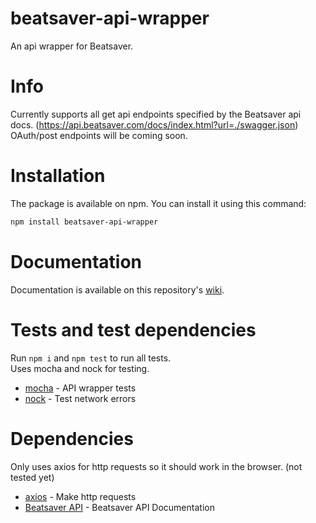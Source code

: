 # beatsaver-api-wrapper

An api wrapper for Beatsaver.

# Info

Currently supports all get api endpoints specified by the Beatsaver api docs. (https://api.beatsaver.com/docs/index.html?url=./swagger.json) \
OAuth/post endpoints will be coming soon.

# Installation

The package is available on npm. You can install it using this command:

```bash
npm install beatsaver-api-wrapper
```

# Documentation

Documentation is available on this repository's [wiki](https://github.com/martin0300/beatsaver-api-wrapper/wiki).

# Tests and test dependencies

Run `npm i` and `npm test` to run all tests.\
Uses mocha and nock for testing.

-   [mocha](https://github.com/mochajs/mocha) - API wrapper tests
-   [nock](https://github.com/nock/nock) - Test network errors

# Dependencies

Only uses axios for http requests so it should work in the browser. (not tested yet)

-   [axios](https://github.com/axios/axios) - Make http requests
-   [Beatsaver API](https://api.beatsaver.com/docs/index.html?url=./swagger.json) - Beatsaver API Documentation
